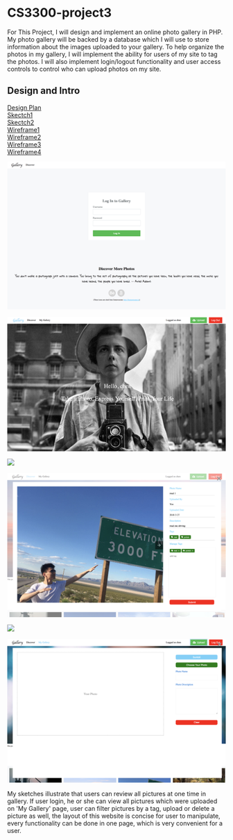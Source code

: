 # CS3300-project3
For This Project, I will design and implement an online photo gallery in PHP. My photo gallery will be backed by a database which I will use to store information about the images uploaded to your gallery. To help organize the photos in my gallery, I will implement the ability for users of my site to tag the photos. I will also implement login/logout functionality and user access controls to control who can upload photos on my site.


 ##  Design and Intro
[Design Plan](design-plan/design-plan.md)<br/>
[Skectch1](design-plan/sketch1.jpg)<br/>
[Skectch2](design-plan/sketch2.jpg)<br/>
[Wireframe1](design-plan/wf1.jpg)<br/>
[Wireframe2](design-plan/wf2.jpg)<br/>
[Wireframe3](design-plan/wf3.jpg)<br/>
[Wireframe4](design-plan/wf4.jpg)

 ![](images/layout1.png)

 ![](images/layout2.png)

 ![](images/layout3.png)

 ![](images/layout4.png)

 ![](images/layout5.png)

 ![](images/layout6.png)

 My sketches illustrate that users can review all pictures at one time in gallery.  If user login, he or she can view all pictures which were uploaded on 'My Gallery' page, user can filter pictures by a tag, upload or delete a picture as well, the layout of this website is concise for user to manipulate, every functionality can be done in one page, which is very convenient for a user.
